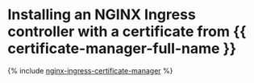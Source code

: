# Installing an NGINX Ingress controller with a certificate from {{ certificate-manager-full-name }}

{% include [nginx-ingress-certificate-manager](../../_tutorials/nginx-ingress-certificate-manager.md) %}